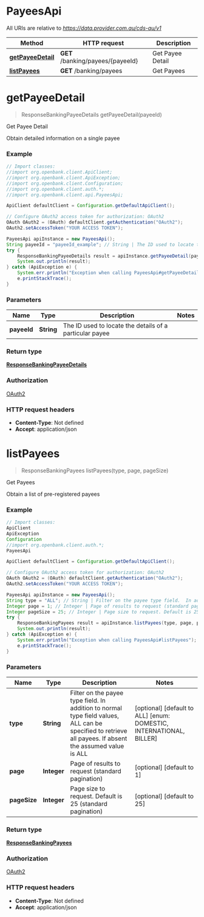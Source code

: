# PayeesApi

All URIs are relative to *https://data.provider.com.au/cds-au/v1*

Method | HTTP request | Description
------------- | ------------- | -------------
[**getPayeeDetail**](PayeesApi.md#getPayeeDetail) | **GET** /banking/payees/{payeeId} | Get Payee Detail
[**listPayees**](PayeesApi.md#listPayees) | **GET** /banking/payees | Get Payees


<a name="getPayeeDetail"></a>
# **getPayeeDetail**
> ResponseBankingPayeeDetails getPayeeDetail(payeeId)

Get Payee Detail

Obtain detailed information on a single payee

### Example
```java
// Import classes:
//import org.openbank.client.ApiClient;
//import org.openbank.client.ApiException;
//import org.openbank.client.Configuration;
//import org.openbank.client.auth.*;
//import org.openbank.client.api.PayeesApi;

ApiClient defaultClient = Configuration.getDefaultApiClient();

// Configure OAuth2 access token for authorization: OAuth2
OAuth OAuth2 = (OAuth) defaultClient.getAuthentication("OAuth2");
OAuth2.setAccessToken("YOUR ACCESS TOKEN");

PayeesApi apiInstance = new PayeesApi();
String payeeId = "payeeId_example"; // String | The ID used to locate the details of a particular payee
try {
    ResponseBankingPayeeDetails result = apiInstance.getPayeeDetail(payeeId);
    System.out.println(result);
} catch (ApiException e) {
    System.err.println("Exception when calling PayeesApi#getPayeeDetail");
    e.printStackTrace();
}
```

### Parameters

Name | Type | Description  | Notes
------------- | ------------- | ------------- | -------------
 **payeeId** | **String**| The ID used to locate the details of a particular payee |

### Return type

[**ResponseBankingPayeeDetails**](ResponseBankingPayeeDetails.md)

### Authorization

[OAuth2](../README.md#OAuth2)

### HTTP request headers

 - **Content-Type**: Not defined
 - **Accept**: application/json

<a name="listPayees"></a>
# **listPayees**
> ResponseBankingPayees listPayees(type, page, pageSize)

Get Payees

Obtain a list of pre-registered payees

### Example
```java
// Import classes:
ApiClient
ApiException
Configuration
//import org.openbank.client.auth.*;
PayeesApi

ApiClient defaultClient = Configuration.getDefaultApiClient();

// Configure OAuth2 access token for authorization: OAuth2
OAuth OAuth2 = (OAuth) defaultClient.getAuthentication("OAuth2");
OAuth2.setAccessToken("YOUR ACCESS TOKEN");

PayeesApi apiInstance = new PayeesApi();
String type = "ALL"; // String | Filter on the payee type field.  In addition to normal type field values, ALL can be specified to retrieve all payees.  If absent the assumed value is ALL
Integer page = 1; // Integer | Page of results to request (standard pagination)
Integer pageSize = 25; // Integer | Page size to request. Default is 25 (standard pagination)
try {
    ResponseBankingPayees result = apiInstance.listPayees(type, page, pageSize);
    System.out.println(result);
} catch (ApiException e) {
    System.err.println("Exception when calling PayeesApi#listPayees");
    e.printStackTrace();
}
```

### Parameters

Name | Type | Description  | Notes
------------- | ------------- | ------------- | -------------
 **type** | **String**| Filter on the payee type field.  In addition to normal type field values, ALL can be specified to retrieve all payees.  If absent the assumed value is ALL | [optional] [default to ALL] [enum: DOMESTIC, INTERNATIONAL, BILLER]
 **page** | **Integer**| Page of results to request (standard pagination) | [optional] [default to 1]
 **pageSize** | **Integer**| Page size to request. Default is 25 (standard pagination) | [optional] [default to 25]

### Return type

[**ResponseBankingPayees**](ResponseBankingPayees.md)

### Authorization

[OAuth2](../README.md#OAuth2)

### HTTP request headers

 - **Content-Type**: Not defined
 - **Accept**: application/json

